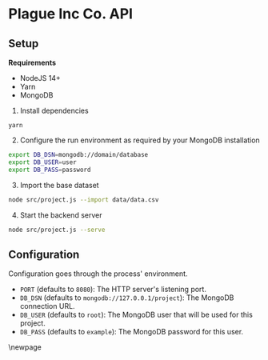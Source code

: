 # Plague Inc Co. API

## Setup

__Requirements__

- NodeJS 14+
- Yarn
- MongoDB

1. Install dependencies

```
yarn
```

2. Configure the run environment as required by your MongoDB installation

```bash
export DB_DSN=mongodb://domain/database
export DB_USER=user
export DB_PASS=password
```

3. Import the base dataset

```bash
node src/project.js --import data/data.csv
```

4. Start the backend server

```bash
node src/project.js --serve
```

## Configuration

Configuration goes through the process' environment.

- `PORT` (defaults to `8080`): The HTTP server's listening port.
- `DB_DSN` (defaults to `mongodb://127.0.0.1/project`): The MongoDB connection URL.
- `DB_USER` (defaults to `root`): The MongoDB user that will be used for this project.
- `DB_PASS` (defaults to `example`): The MongoDB password for this user.

\newpage
